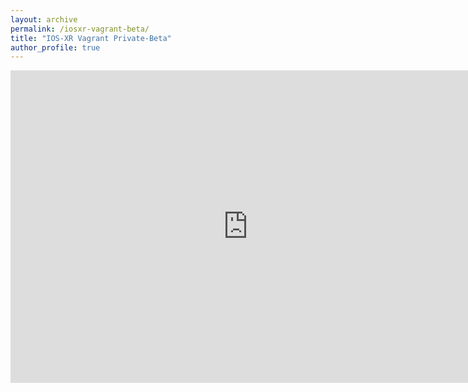 ```yaml
---
layout: archive
permalink: /iosxr-vagrant-beta/
title: "IOS-XR Vagrant Private-Beta"
author_profile: true
---
```



<iframe src="https://docs.google.com/forms/d/1BFB-YEhllLuUQqPCxH5Z9UljtkyKLxyMG7lPmYEXReg/viewform?embedded=true" width="760" height="500" frameborder="0" marginheight="0" marginwidth="0">Loading...</iframe>
